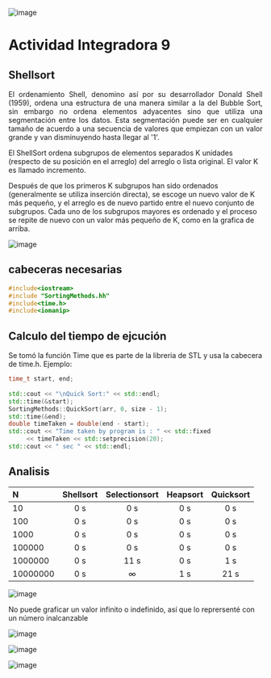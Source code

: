 ![image](https://user-images.githubusercontent.com/6539267/65068603-ce5dd880-d93d-11e9-9d11-0a0033b192d9.png)


# Actividad Integradora 9 

## Shellsort

<p align="justify">
El ordenamiento Shell, denomino así por su desarrollador Donald Shell (1959), ordena una estructura de una manera similar a la del Bubble Sort, sin embargo no ordena elementos adyacentes sino que utiliza una segmentación entre los datos. Esta segmentación puede ser en cualquier tamaño de acuerdo a una secuencia de valores que empiezan con un valor grande y van disminuyendo hasta llegar al '1'.

El ShellSort ordena subgrupos de elementos separados K unidades (respecto de su posición en el arreglo) del arreglo o lista original. El valor K es llamado incremento.

Después de que los primeros K subgrupos han sido ordenados (generalmente se utiliza inserción directa), se escoge un nuevo valor de K más pequeño, y el arreglo es de nuevo partido entre el nuevo conjunto de subgrupos. Cada uno de los subgrupos mayores es ordenado y el proceso se repite de nuevo con un valor más pequeño de K, como en la grafica de arriba.
</p>

![image](https://user-images.githubusercontent.com/6539267/65117231-95a21b80-d99e-11e9-8498-e8389520c19f.png)


## cabeceras necesarias
```c++
#include<iostream>
#include "SortingMethods.hh"
#include<time.h>
#include<iomanip>
```

## Calculo del tiempo de ejcución

Se tomó la función Time que es parte de la libreria de STL y usa la cabecera de time.h.
Ejemplo:
```c++
time_t start, end;
 
std::cout << "\nQuick Sort:" << std::endl;
std::time(&start);
SortingMethods::QuickSort(arr, 0, size - 1);
std::time(&end); 
double timeTaken = double(end - start); 
std::cout << "Time taken by program is : " << std::fixed 
     << timeTaken << std::setprecision(20);
std::cout << " sec " << std::endl;
```

## Analisis

|N|Shellsort| Selectionsort|Heapsort| Quicksort|
| :--- | :---: | :---: | :---: | :---: |
|10     | 0 s | 0 s | 0 s |  0 s|
|100     | 0 s | 0 s | 0 s | 0 s |
|1000    | 0 s | 0 s | 0 s | 0 s |
|100000  | 0 s | 0 s | 0 s | 0 s |
|1000000 | 0 s | 11 s | 0 s  | 1 s |
|10000000 | 0 s | ∞ | 1 s | 21 s |


![image](https://user-images.githubusercontent.com/6539267/65085982-f6146700-d964-11e9-8afc-d465623352e6.png)

No puede graficar un valor infinito o indefinido, así que lo reprersenté con un número inalcanzable

![image](https://user-images.githubusercontent.com/6539267/65085929-bf3e5100-d964-11e9-8815-f285468ddac3.png)


![image](https://user-images.githubusercontent.com/6539267/65085820-64a4f500-d964-11e9-873f-f20629bfddaf.png)


![image](https://user-images.githubusercontent.com/6539267/65085765-2576a400-d964-11e9-991e-542491a91b0e.png)
